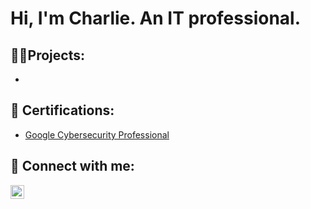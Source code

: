 <h1>Hi, I'm Charlie. An IT professional. </h1>

<h2>👨‍💻Projects:</h2>

  - 

 <h2>📑 Certifications:</h2>

  - [Google Cybersecurity Professional](https://coursera.org/verify/BHQA6TCZSC2Q)

<h2> 🤳 Connect with me:</h2>


[<img align="left" alt="CharlieJanes | LinkedIn" width="22px" src="https://cdn.jsdelivr.net/npm/simple-icons@v3/icons/linkedin.svg" />][linkedin]



[linkedin]: https://www.linkedin.com/in/charlie-janes

<!--
**Cjanes161/Cjanes161** is a ✨ _special_ ✨ repository because its `README.md` (this file) appears on your GitHub profile.

Here are some ideas to get you started:

- 🔭 I’m currently working on ...
- 🌱 I’m currently learning ...
- 👯 I’m looking to collaborate on ...
- 🤔 I’m looking for help with ...
- 💬 Ask me about ...
- 📫 How to reach me: ...
- 😄 Pronouns: ...
- ⚡ Fun fact: ...
-->
